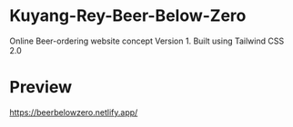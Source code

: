 # Kuyang-Rey-Beer-Below-Zero
Online Beer-ordering website concept Version 1. Built using Tailwind CSS 2.0

# Preview
https://beerbelowzero.netlify.app/
